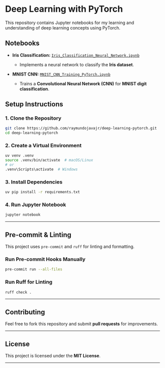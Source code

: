 # Deep Learning with PyTorch

This repository contains Jupyter notebooks for my learning and understanding of deep learning concepts using PyTorch.

## **Notebooks**

- **Iris Classification:** [`Iris_Classification_Neural_Network.ipynb`](Iris_Classification_Neural_Network.ipynb)
  - Implements a neural network to classify the **Iris dataset**.

- **MNIST CNN:** [`MNIST_CNN_Training_PyTorch.ipynb`](MNIST_CNN_Training_PyTorch.ipynb)
  - Trains a **Convolutional Neural Network (CNN)** for **MNIST digit classification**.

## **Setup Instructions**

### **1. Clone the Repository**
```bash
git clone https://github.com/raymundojavajr/deep-learning-pytorch.git
cd deep-learning-pytorch
```

### **2. Create a Virtual Environment**
```bash
uv venv .venv
source .venv/bin/activate  # macOS/Linux
# or
.venv\Scripts\activate  # Windows
```

### **3. Install Dependencies**
```bash
uv pip install -r requirements.txt
```

### **4. Run Jupyter Notebook**
```bash
jupyter notebook
```

---

## **Pre-commit & Linting**
This project uses `pre-commit` and `ruff` for linting and formatting.

### **Run Pre-commit Hooks Manually**
```bash
pre-commit run --all-files
```

### **Run Ruff for Linting**
```bash
ruff check .
```

---

## **Contributing**
Feel free to fork this repository and submit **pull requests** for improvements.

---

## **License**
This project is licensed under the **MIT License**.

---
